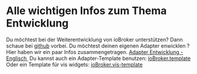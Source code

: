 # Alle wichtigen Infos zum Thema Entwicklung

Du möchtest bei der Weiterentwicklung von ioBroker unterstützen? Dann schaue bei [github](https://github.com/ioBroker) vorbei. Du möchtest deinen eigenen Adapter enwicklen ? Hier haben wir ein paar Infos zusammengetragen. [Adapter Entwicklung - Englisch ](https://github.com/ioBroker/ioBroker/wiki/Adapter-Development-Documentation) Du kannst auch ein Adapter-Template benutzen: [ioBroker.template](https://github.com/ioBroker/ioBroker.template) Oder ein Template für vis widgets: [ioBroker.vis-template](https://github.com/ioBroker/ioBroker.vis-template)
